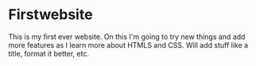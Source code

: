 # Firstwebsite
This is my first ever website. On this I'm going to try new things and add more features as I learn more about HTMLS and CSS. Will add stuff like a title, format it better, etc. 